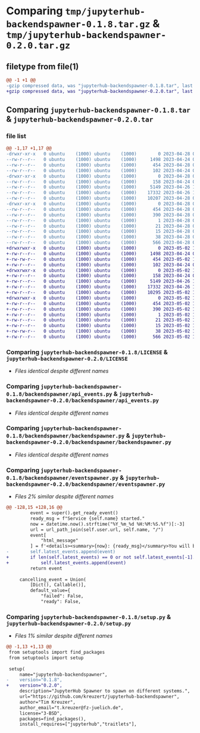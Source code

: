 # Comparing `tmp/jupyterhub-backendspawner-0.1.8.tar.gz` & `tmp/jupyterhub-backendspawner-0.2.0.tar.gz`

## filetype from file(1)

```diff
@@ -1 +1 @@
-gzip compressed data, was "jupyterhub-backendspawner-0.1.8.tar", last modified: Fri Apr 28 09:54:39 2023, max compression
+gzip compressed data, was "jupyterhub-backendspawner-0.2.0.tar", last modified: Tue May  2 14:45:54 2023, max compression
```

## Comparing `jupyterhub-backendspawner-0.1.8.tar` & `jupyterhub-backendspawner-0.2.0.tar`

### file list

```diff
@@ -1,17 +1,17 @@
-drwxr-xr-x   0 ubuntu    (1000) ubuntu    (1000)        0 2023-04-28 09:54:38.963897 jupyterhub-backendspawner-0.1.8/
--rw-r--r--   0 ubuntu    (1000) ubuntu    (1000)     1498 2023-04-24 08:18:45.000000 jupyterhub-backendspawner-0.1.8/LICENSE
--rw-r--r--   0 ubuntu    (1000) ubuntu    (1000)      454 2023-04-28 09:54:38.953897 jupyterhub-backendspawner-0.1.8/PKG-INFO
--rw-r--r--   0 ubuntu    (1000) ubuntu    (1000)      102 2023-04-24 08:20:17.000000 jupyterhub-backendspawner-0.1.8/README.md
-drwxr-xr-x   0 ubuntu    (1000) ubuntu    (1000)        0 2023-04-28 09:54:38.933897 jupyterhub-backendspawner-0.1.8/backendspawner/
--rw-r--r--   0 ubuntu    (1000) ubuntu    (1000)      158 2023-04-24 08:20:47.000000 jupyterhub-backendspawner-0.1.8/backendspawner/__init__.py
--rw-r--r--   0 ubuntu    (1000) ubuntu    (1000)     5149 2023-04-26 14:42:02.000000 jupyterhub-backendspawner-0.1.8/backendspawner/api_events.py
--rw-r--r--   0 ubuntu    (1000) ubuntu    (1000)    17332 2023-04-26 11:16:17.000000 jupyterhub-backendspawner-0.1.8/backendspawner/backendspawner.py
--rw-r--r--   0 ubuntu    (1000) ubuntu    (1000)    10207 2023-04-28 09:46:35.000000 jupyterhub-backendspawner-0.1.8/backendspawner/eventspawner.py
-drwxr-xr-x   0 ubuntu    (1000) ubuntu    (1000)        0 2023-04-28 09:54:38.953897 jupyterhub-backendspawner-0.1.8/jupyterhub_backendspawner.egg-info/
--rw-r--r--   0 ubuntu    (1000) ubuntu    (1000)      454 2023-04-28 09:54:38.000000 jupyterhub-backendspawner-0.1.8/jupyterhub_backendspawner.egg-info/PKG-INFO
--rw-r--r--   0 ubuntu    (1000) ubuntu    (1000)      390 2023-04-28 09:54:38.000000 jupyterhub-backendspawner-0.1.8/jupyterhub_backendspawner.egg-info/SOURCES.txt
--rw-r--r--   0 ubuntu    (1000) ubuntu    (1000)        1 2023-04-28 09:54:38.000000 jupyterhub-backendspawner-0.1.8/jupyterhub_backendspawner.egg-info/dependency_links.txt
--rw-r--r--   0 ubuntu    (1000) ubuntu    (1000)       21 2023-04-28 09:54:38.000000 jupyterhub-backendspawner-0.1.8/jupyterhub_backendspawner.egg-info/requires.txt
--rw-r--r--   0 ubuntu    (1000) ubuntu    (1000)       15 2023-04-28 09:54:38.000000 jupyterhub-backendspawner-0.1.8/jupyterhub_backendspawner.egg-info/top_level.txt
--rw-r--r--   0 ubuntu    (1000) ubuntu    (1000)       38 2023-04-28 09:54:38.963897 jupyterhub-backendspawner-0.1.8/setup.cfg
--rw-r--r--   0 ubuntu    (1000) ubuntu    (1000)      566 2023-04-28 09:53:46.000000 jupyterhub-backendspawner-0.1.8/setup.py
+drwxrwxr-x   0 ubuntu    (1000) ubuntu    (1000)        0 2023-05-02 14:45:54.753415 jupyterhub-backendspawner-0.2.0/
+-rw-r--r--   0 ubuntu    (1000) ubuntu    (1000)     1498 2023-04-24 08:18:45.000000 jupyterhub-backendspawner-0.2.0/LICENSE
+-rw-rw-r--   0 ubuntu    (1000) ubuntu    (1000)      454 2023-05-02 14:45:54.753415 jupyterhub-backendspawner-0.2.0/PKG-INFO
+-rw-r--r--   0 ubuntu    (1000) ubuntu    (1000)      102 2023-04-24 08:20:17.000000 jupyterhub-backendspawner-0.2.0/README.md
+drwxrwxr-x   0 ubuntu    (1000) ubuntu    (1000)        0 2023-05-02 14:45:54.753415 jupyterhub-backendspawner-0.2.0/backendspawner/
+-rw-r--r--   0 ubuntu    (1000) ubuntu    (1000)      158 2023-04-24 08:20:47.000000 jupyterhub-backendspawner-0.2.0/backendspawner/__init__.py
+-rw-r--r--   0 ubuntu    (1000) ubuntu    (1000)     5149 2023-04-26 14:42:02.000000 jupyterhub-backendspawner-0.2.0/backendspawner/api_events.py
+-rw-r--r--   0 ubuntu    (1000) ubuntu    (1000)    17332 2023-04-26 11:16:17.000000 jupyterhub-backendspawner-0.2.0/backendspawner/backendspawner.py
+-rw-r--r--   0 ubuntu    (1000) ubuntu    (1000)    10295 2023-05-02 14:45:25.000000 jupyterhub-backendspawner-0.2.0/backendspawner/eventspawner.py
+drwxrwxr-x   0 ubuntu    (1000) ubuntu    (1000)        0 2023-05-02 14:45:54.753415 jupyterhub-backendspawner-0.2.0/jupyterhub_backendspawner.egg-info/
+-rw-r--r--   0 ubuntu    (1000) ubuntu    (1000)      454 2023-05-02 14:45:54.000000 jupyterhub-backendspawner-0.2.0/jupyterhub_backendspawner.egg-info/PKG-INFO
+-rw-r--r--   0 ubuntu    (1000) ubuntu    (1000)      390 2023-05-02 14:45:54.000000 jupyterhub-backendspawner-0.2.0/jupyterhub_backendspawner.egg-info/SOURCES.txt
+-rw-r--r--   0 ubuntu    (1000) ubuntu    (1000)        1 2023-05-02 14:45:54.000000 jupyterhub-backendspawner-0.2.0/jupyterhub_backendspawner.egg-info/dependency_links.txt
+-rw-r--r--   0 ubuntu    (1000) ubuntu    (1000)       21 2023-05-02 14:45:54.000000 jupyterhub-backendspawner-0.2.0/jupyterhub_backendspawner.egg-info/requires.txt
+-rw-r--r--   0 ubuntu    (1000) ubuntu    (1000)       15 2023-05-02 14:45:54.000000 jupyterhub-backendspawner-0.2.0/jupyterhub_backendspawner.egg-info/top_level.txt
+-rw-rw-r--   0 ubuntu    (1000) ubuntu    (1000)       38 2023-05-02 14:45:54.753415 jupyterhub-backendspawner-0.2.0/setup.cfg
+-rw-r--r--   0 ubuntu    (1000) ubuntu    (1000)      566 2023-05-02 14:45:35.000000 jupyterhub-backendspawner-0.2.0/setup.py
```

### Comparing `jupyterhub-backendspawner-0.1.8/LICENSE` & `jupyterhub-backendspawner-0.2.0/LICENSE`

 * *Files identical despite different names*

### Comparing `jupyterhub-backendspawner-0.1.8/backendspawner/api_events.py` & `jupyterhub-backendspawner-0.2.0/backendspawner/api_events.py`

 * *Files identical despite different names*

### Comparing `jupyterhub-backendspawner-0.1.8/backendspawner/backendspawner.py` & `jupyterhub-backendspawner-0.2.0/backendspawner/backendspawner.py`

 * *Files identical despite different names*

### Comparing `jupyterhub-backendspawner-0.1.8/backendspawner/eventspawner.py` & `jupyterhub-backendspawner-0.2.0/backendspawner/eventspawner.py`

 * *Files 2% similar despite different names*

```diff
@@ -128,15 +128,16 @@
         event = super().get_ready_event()
         ready_msg = f"Service {self.name} started."
         now = datetime.now().strftime("%Y_%m_%d %H:%M:%S.%f")[:-3]
         url = url_path_join(self.user.url, self.name, "/")
         event[
             "html_message"
         ] = f'<details><summary>{now}: {ready_msg}</summary>You will be redirected to <a href="{url}">{url}</a></details>'
-        self.latest_events.append(event)
+        if len(self.latest_events) == 0 or not self.latest_events[-1].get("ready"):
+            self.latest_events.append(event)
         return event
 
     cancelling_event = Union(
         [Dict(), Callable()],
         default_value={
             "failed": False,
             "ready": False,
```

### Comparing `jupyterhub-backendspawner-0.1.8/setup.py` & `jupyterhub-backendspawner-0.2.0/setup.py`

 * *Files 1% similar despite different names*

```diff
@@ -1,13 +1,13 @@
 from setuptools import find_packages
 from setuptools import setup
 
 setup(
     name="jupyterhub-backendspawner",
-    version="0.1.8",
+    version="0.2.0",
     description="JupyterHub Spawner to spawn on different systems.",
     url="https://github.com/kreuzert/jupyterhub-backendspawner",
     author="Tim Kreuzer",
     author_email="t.kreuzer@fz-juelich.de",
     license="3-BSD",
     packages=find_packages(),
     install_requires=["jupyterhub","traitlets"],
```

